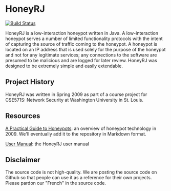 HoneyRJ
=======

[![Build Status](https://travis-ci.org/twschiller/HoneyRJ.svg)](https://travis-ci.org/twschiller/HoneyRJ)

HoneyRJ is a low-interaction honeypot written in Java. A
low-interaction honeypot serves a number of limited functionality
protocols with the intent of capturing the source of traffic coming to
the honeypot. A honeypot is located on an IP address that is used
solely for the purpose of the honeypot and not for any legitimate
services; any connections to the software are presumed to be malicious
and are logged for later review. HoneyRJ was designed to be extremely
simple and easily extendable.

## Project History

HoneyRJ was written in Spring 2009 as part of a course project for
CSE571S: Network Security at Washington University in St. Louis.

## Resources

[A Practical Guide to
Honeypots](http://www.cs.wustl.edu/~jain/cse571-09/ftp/honey/index.html):
an overview of honeypot technology in 2009. We'll eventually add it to the repository in Markdown format.

[User Manual](https://github.com/twschiller/HoneyRJ/blob/master/manual/user-manual.md): 
the HoneyRJ user manual

## Disclaimer

The source code is not high-quality. We are posting the source code on
Github so that people can use it as a reference for their own
projects. Please pardon our "French" in the source code.
